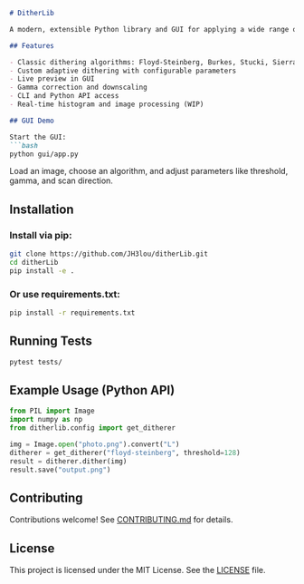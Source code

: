 ```markdown
# DitherLib

A modern, extensible Python library and GUI for applying a wide range of dithering algorithms to grayscale images. Built with flexibility and performance in mind, it supports both classic and adaptive error diffusion techniques, and provides an intuitive GUI for visual experimentation.

## Features

- Classic dithering algorithms: Floyd-Steinberg, Burkes, Stucki, Sierra variants, Atkinson
- Custom adaptive dithering with configurable parameters
- Live preview in GUI
- Gamma correction and downscaling
- CLI and Python API access
- Real-time histogram and image processing (WIP)

## GUI Demo

Start the GUI:
```bash
python gui/app.py
```

Load an image, choose an algorithm, and adjust parameters like threshold, gamma, and scan direction.

## Installation

### Install via pip:
```bash
git clone https://github.com/JH3lou/ditherLib.git
cd ditherLib
pip install -e .
```

### Or use requirements.txt:
```bash
pip install -r requirements.txt
```

## Running Tests

```bash
pytest tests/
```

## Example Usage (Python API)

```python
from PIL import Image
import numpy as np
from ditherlib.config import get_ditherer

img = Image.open("photo.png").convert("L")
ditherer = get_ditherer("floyd-steinberg", threshold=128)
result = ditherer.dither(img)
result.save("output.png")
```

## Contributing

Contributions welcome! See [CONTRIBUTING.md](CONTRIBUTING.md) for details.

## License

This project is licensed under the MIT License. See the [LICENSE](LICENSE) file.
```
